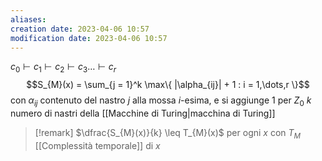 ```yaml
---
aliases: 
creation date: 2023-04-06 10:57
modification date: 2023-04-06 10:57
---
```


$c_{0} \vdash c_{1} \vdash c_{2}\vdash c_{3} \dots \vdash c_{r}$
$$S_{M}(x) = \sum_{j = 1}^k \max\{ |\alpha_{ij}| + 1 : i = 1,\dots,r \}$$
con $\alpha_{ij}$ contenuto del nastro $j$ alla mossa $i$-esima, e si aggiunge 1 per $Z_{0}$
$k$ numero di nastri della [[Macchine di Turing|macchina di Turing]]

>[!remark]
>$\dfrac{S_{M}(x)}{k} \leq T_{M}(x)$ per ogni $x$ con $T_{M}$ [[Complessità temporale]] di $x$

